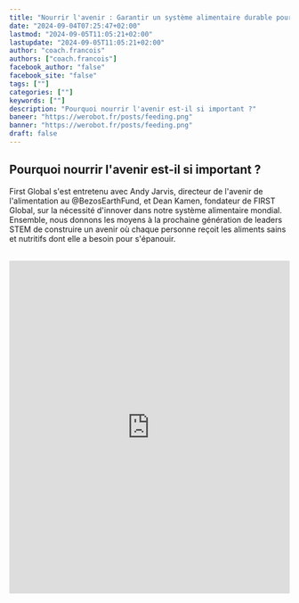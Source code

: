 ```yaml
---
title: "Nourrir l'avenir : Garantir un système alimentaire durable pour tous | FGC2024Athènes"
date: "2024-09-04T07:25:47+02:00"
lastmod: "2024-09-05T11:05:21+02:00"
lastupdate: "2024-09-05T11:05:21+02:00"
author: "coach.francois"
authors: ["coach.francois"]
facebook_author: "false"
facebook_site: "false"
tags: [""]
categories: [""]
keywords: [""]
description: "Pourquoi nourrir l'avenir est-il si important ?"
baneer: "https://werobot.fr/posts/feeding.png"
banner: "https://werobot.fr/posts/feeding.png"
draft: false
---
```

## Pourquoi nourrir l'avenir est-il si important ?

First Global s'est entretenu avec Andy Jarvis, directeur de l'avenir de l'alimentation au @BezosEarthFund, et Dean Kamen, fondateur de FIRST Global, sur la nécessité d'innover dans notre système alimentaire mondial. Ensemble, nous donnons les moyens à la prochaine génération de leaders STEM de construire un avenir où chaque personne reçoit les aliments sains et nutritifs dont elle a besoin pour s'épanouir.


<br>
<iframe class="youtube-player" width="100%" height="597" src="https://www.youtube.com/embed/sHjTb3ARgUo?version=3&amp;rel=1&amp;showsearch=0&amp;showinfo=1&amp;fs=1&amp;cc_load_policy=1&amp;cc_lang_pref=fr&amp;  hl=fr&amp;autohide=2&amp;wmode=transparent" allowfullscreen="true" style="border:0;" sandbox="allow-scripts allow-same-origin allow-popups allow-presentation allow-popups-to-escape-sandbox"></iframe>







